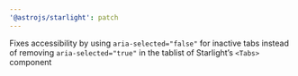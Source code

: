 ```yaml
---
'@astrojs/starlight': patch
---
```


Fixes accessibility by using `aria-selected="false"` for inactive tabs instead of removing `aria-selected="true"` in the tablist of Starlight’s `<Tabs>` component
